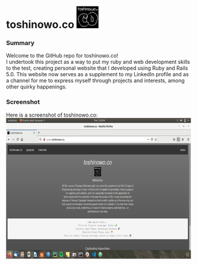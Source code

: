 # toshinowo.co <img src="app/assets/images/toshinowo.png" width="60" height="60"/>

### Summary
Welcome to the GitHub repo for toshinowo.co!   
I undertook this project as a way to put my ruby and web development skills to the test, creating personal website that I developed using Ruby and Rails 5.0. This website now serves as a supplement to my LinkedIn profile and as a channel for me to express myself through projects and interests, among other quirky happenings.


### Screenshot   
Here is a screenshot of toshinowo.co:  
<img src="app/assets/images/toshinowoweb.png" width="683px" height="384px"/>
